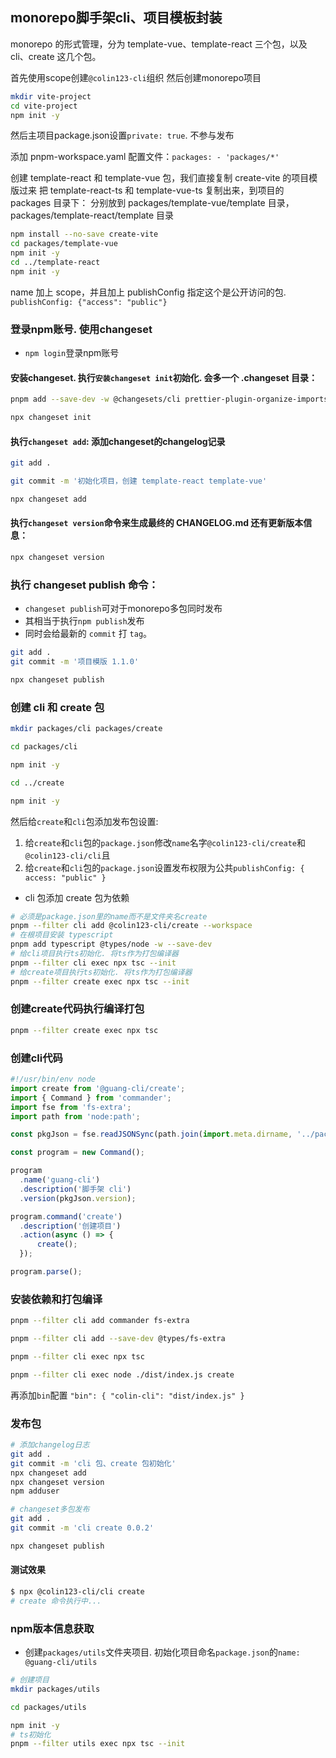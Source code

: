 ## monorepo脚手架cli、项目模板封装

monorepo 的形式管理，分为 template-vue、template-react 三个包，以及 cli、create 这几个包。

首先使用scope创建`@colin123-cli`组织 然后创建monorepo项目

```bash
mkdir vite-project
cd vite-project
npm init -y
```

然后主项目package.json设置`private: true`. 不参与发布

添加 pnpm-workspace.yaml 配置文件：`packages: - 'packages/*'`

创建 template-react 和 template-vue 包，我们直接复制 create-vite 的项目模版过来
把 template-react-ts 和 template-vue-ts 复制出来，到项目的 packages 目录下：
分别放到 packages/template-vue/template 目录，packages/template-react/template 目录

```bash
npm install --no-save create-vite
cd packages/template-vue
npm init -y
cd ../template-react
npm init -y
```

name 加上 scope，并且加上 publishConfig 指定这个是公开访问的包. `publishConfig: {"access": "public"}`

### 登录npm账号. 使用changeset
- `npm login`登录npm账号 

#### 安装changeset. 执行`安装changeset init`初始化. 会多一个 .changeset 目录：
```bash
pnpm add --save-dev -w @changesets/cli prettier-plugin-organize-imports prettier-plugin-packagejson

npx changeset init
```

#### 执行`changeset add`: 添加changeset的changelog记录
```bash
git add .

git commit -m '初始化项目，创建 template-react template-vue'

npx changeset add
```

#### 执行`changeset version`命令来生成最终的 CHANGELOG.md 还有更新版本信息：
```bash
npx changeset version
```

### 执行 changeset publish 命令：
- `changeset publish`可对于monorepo多包同时发布
- 其相当于执行`npm publish`发布
- 同时会给最新的 `commit` 打 `tag`。
```bash
git add .
git commit -m '项目模版 1.1.0'

npx changeset publish
```

### 创建 cli 和 create 包

```sh
mkdir packages/cli packages/create

cd packages/cli

npm init -y

cd ../create

npm init -y
```

然后给`create`和`cli`包添加发布包设置:

1. 给`create`和`cli`包的`package.json`修改`name`名字`@colin123-cli/create`和`@colin123-cli/cli`且
2. 给`create`和`cli`包的`package.json`设置发布权限为公共`publishConfig: { access: "public" }`

-  cli 包添加 create 包为依赖

```sh
# 必须是package.json里的name而不是文件夹名create
pnpm --filter cli add @colin123-cli/create --workspace
# 在根项目安装 typescript
pnpm add typescript @types/node -w --save-dev
# 给cli项目执行ts初始化. 将ts作为打包编译器
pnpm --filter cli exec npx tsc --init
# 给create项目执行ts初始化. 将ts作为打包编译器
pnpm --filter create exec npx tsc --init
```

### 创建create代码执行编译打包
```bash
pnpm --filter create exec npx tsc
```

### 创建cli代码
```js
#!/usr/bin/env node
import create from '@guang-cli/create';
import { Command } from 'commander';
import fse from 'fs-extra';
import path from 'node:path';

const pkgJson = fse.readJSONSync(path.join(import.meta.dirname, '../package.json'));

const program = new Command();

program
  .name('guang-cli')
  .description('脚手架 cli')
  .version(pkgJson.version);

program.command('create')
  .description('创建项目')
  .action(async () => {
      create();
  });

program.parse();
```

### 安装依赖和打包编译
```bash
pnpm --filter cli add commander fs-extra

pnpm --filter cli add --save-dev @types/fs-extra

pnpm --filter cli exec npx tsc 

pnpm --filter cli exec node ./dist/index.js create
```

再添加`bin`配置 `"bin": { "colin-cli": "dist/index.js" }`

### 发布包
```bash
# 添加changelog日志
git add .
git commit -m 'cli 包、create 包初始化'
npx changeset add
npx changeset version
npm adduser

# changeset多包发布
git add .
git commit -m 'cli create 0.0.2'

npx changeset publish
```

#### 测试效果
```bash
$ npx @colin123-cli/cli create
# create 命令执行中...
```

### npm版本信息获取
- 创建`packages/utils`文件夹项目. 初始化项目命名`package.json`的`name: @guang-cli/utils`
```bash
# 创建项目
mkdir packages/utils

cd packages/utils

npm init -y
# ts初始化
pnpm --filter utils exec npx tsc --init
```